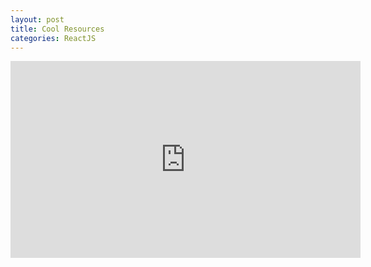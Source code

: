 ```yaml
---
layout: post
title: Cool Resources
categories: ReactJS
---
```


<iframe width="560" height="315" src="https://www.youtube.com/embed/videoseries?list=PL4cUxeGkcC9hNokByJilPg5g9m2APUePI" frameborder="0" allow="accelerometer; autoplay; encrypted-media; gyroscope; picture-in-picture" allowfullscreen></iframe>
